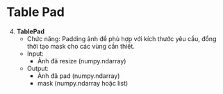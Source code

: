 # Table Pad

4. **TablePad**
   - Chức năng: Padding ảnh để phù hợp với kích thước yêu cầu, đồng thời tạo mask cho các vùng cần thiết.
   - Input:
       - Ảnh đã resize (numpy.ndarray)
   - Output:
       - Ảnh đã pad (numpy.ndarray)
       - mask (numpy.ndarray hoặc list)
